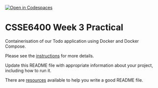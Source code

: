 [![Open in Codespaces](https://classroom.github.com/assets/launch-codespace-7f7980b617ed060a017424585567c406b6ee15c891e84e1186181d67ecf80aa0.svg)](https://classroom.github.com/open-in-codespaces?assignment_repo_id=14423825)
# CSSE6400 Week 3 Practical

Containerisation of our Todo application using Docker and Docker Compose.

Please see the [instructions](https://csse6400.uqcloud.net/practicals/week03) for more details.

Update this README file with appropriate information about your project,
including how to run it.

There are [resources](https://www.makeareadme.com) available to help you write a good README file.


